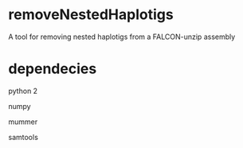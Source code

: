 # removeNestedHaplotigs
A tool for removing nested haplotigs from a FALCON-unzip assembly
# dependecies
python 2

numpy

mummer

samtools

